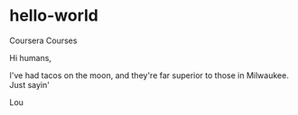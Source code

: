 # hello-world
Coursera Courses

Hi humans,

I've had tacos on the moon, and they're far superior to those in Milwaukee. Just sayin'

Lou

